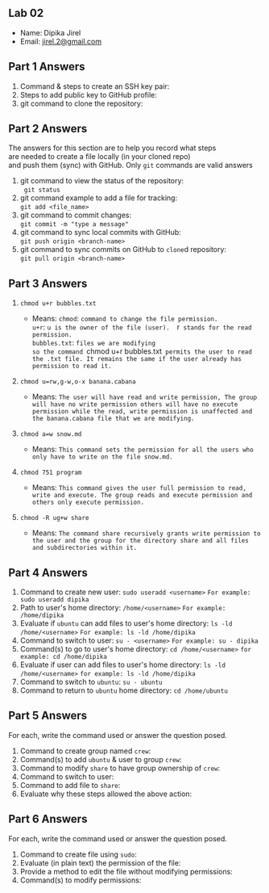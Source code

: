 ## Lab 02

- Name: Dipika Jirel
- Email: jirel.2@gmail.com

## Part 1 Answers

1. Command & steps to create an SSH key pair:
2. Steps to add public key to GitHub profile:
3. git command to clone the repository: 

## Part 2 Answers

The answers for this section are to help you record what steps  
are needed to create a file locally (in your cloned repo)  
and push them (sync) with GitHub.  Only `git` commands are 
valid answers

1. git command to view the status of the repository: </br>
       ` git status`
2. git command example to add a file for tracking: </br>
    `git add <file_name>`
3. git command to commit changes: </br>
    `git commit -m "type a message"` 
4. git command to sync local commits with GitHub: </br>
    `git push origin <branch-name>`
5. git command to sync commits on GitHub to `clone`d repository: </br>
    `git pull origin <branch-name>`


## Part 3 Answers

1. `chmod u+r bubbles.txt`
    - Means:
             `chmod`: `command to change the file permission.`</br>
              `u+r`: `u is the owner of the file (user).  `r` stands for the read permission.`</br>
              `bubbles.txt`: `files we are modifying`</br>
      `so the command `chmod u+r bubbles.txt` permits the user to read the .txt file. It remains the same if the user already has permission to read it.` 
                                   
2. `chmod u=rw,g-w,o-x banana.cabana`
    - Means: `The user will have read and write permission, The group will have no write permission others will have no execute permission while the read, write permission is unaffected and the banana.cabana file that we are modifying.`
3. `chmod a=w snow.md`
    - Means: `This command sets the permission for all the users who only have to write on the file snow.md. `
4. `chmod 751 program`
    - Means: `This command gives the user full permission to read, write and execute. The group reads and execute permission and others only execute permission.`
5. `chmod -R ug+w share`
    - Means: `The command share recursively grants write permission to the user and the group for the directory share and all files and subdirectories within it.`      

## Part 4 Answers

1. Command to create new user: 
       `sudo useradd <username>` `For example: sudo useradd dipika`
2. Path to user's home directory: 
       `/home/<username>` `For example: /home/dipika`
3. Evaluate if `ubuntu` can add files to user's home directory:
       `ls -ld /home/<username>` `For example: ls -ld /home/dipika`
4. Command to switch to user:
       `su - <username>` `For example: su - dipika`
5. Command(s) to go to user's home directory:
       `cd /home/<username>` `for example: cd /home/dipika`
6. Evaluate if user can add files to user's home directory:
       `ls -ld /home/<username>` `for example: ls -ld /home/dipika`
7. Command to switch to `ubuntu`:
       `su - ubuntu`
8. Command to return to `ubuntu` home directory: 
       `cd /home/ubuntu`

## Part 5 Answers

For each, write the command used or answer the question posed.

1. Command to create group named `crew`:
2. Command(s) to add `ubuntu` & user to group `crew`:
3. Command to modify `share` to have group ownership of `crew`:
4. Command to switch to user:
5. Command to add file to `share`: 
6. Evaluate why these steps allowed the above action:

## Part 6 Answers

For each, write the command used or answer the question posed.

1. Command to create file using `sudo`: 
2. Evaluate (in plain text) the permission of the file: 
3. Provide a method to edit the file without modifying permissions: 
4. Command(s) to modify permissions:
